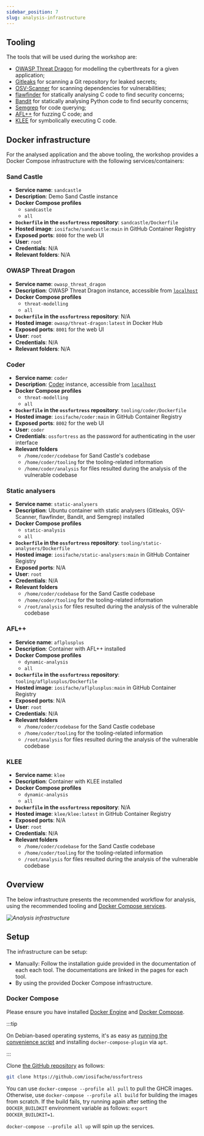 ```yaml
---
sidebar_position: 7
slug: analysis-infrastructure
---
```


## Tooling

The tools that will be used during the workshop are:
- [OWASP Threat Dragon](/threat-modelling/owasp-threat-dragon) for modelling the cyberthreats for a given application;
- [Gitleaks](/secret-scanning/gitleaks) for scanning a Git repository for leaked secrets;
- [OSV-Scanner](/dependency-scanning/osv-scanner) for scanning dependencies for vulnerabilities;
- [flawfinder](/linting/flawfinder) for statically analysing C code to find security concerns;
- [Bandit](/linting/bandit) for statically analysing Python code to find security concerns;
- [Semgrep](/code-query/semgrep) for code querying;
- [AFL++](/fuzzing/aflplusplus) for fuzzing C code; and
- [KLEE](/symbolic-execution/klee) for symbolically executing C code.

## Docker infrastructure

For the analysed application and the above tooling, the workshop provides a Docker Compose infrastructure with the following services/containers:

### Sand Castle

- **Service name**: `sandcastle`
- **Description**: Demo Sand Castle instance
- **Docker Compose profiles**
    - `sandcastle`
    - `all`
- **`Dockerfile` in the `ossfortress` repository**: `sandcastle/Dockerfile`
- **Hosted image**: `iosifache/sandcastle:main` in GitHub Container Registry
- **Exposed ports**: `8000` for the web UI
- **User**: `root`
- **Credentials**: N/A
- **Relevant folders**: N/A

### OWASP Threat Dragon

- **Service name**: `owasp_threat_dragon`
- **Description**: OWASP Threat Dragon instance, accessible from [`localhost`](http://localhost:8081)
- **Docker Compose profiles**
    - `threat-modelling`
    - `all`
- **`Dockerfile` in the `ossfortress` repository**: N/A
- **Hosted image**: `owasp/threat-dragon:latest` in Docker Hub
- **Exposed ports**: `8001` for the web UI
- **User**: `root`
- **Credentials**: N/A
- **Relevant folders**: N/A

### Coder

- **Service name**: `coder`
- **Description**: [Coder](https://coder.com) instance, accessible from [`localhost`](http://localhost:8082/?folder=/home/coder)
- **Docker Compose profiles**
    - `threat-modelling`
    - `all`
- **`Dockerfile` in the `ossfortress` repository**: `tooling/coder/Dockerfile`
- **Hosted image**: `iosifache/coder:main` in GitHub Container Registry
- **Exposed ports**: `8002` for the web UI
- **User**: `coder`
- **Credentials**: `ossfortress` as the password for authenticating in the user interface
- **Relevant folders**
    - `/home/coder/codebase` for Sand Castle's codebase
    - `/home/coder/tooling` for the tooling-related information
    - `/home/coder/analysis` for files resulted during the analysis of the vulnerable codebase

### Static analysers

- **Service name**: `static-analysers`
- **Description**: Ubuntu container with static analysers (Gitleaks, OSV-Scanner, flawfinder, Bandit, and Semgrep) installed
- **Docker Compose profiles**
    - `static-analysis`
    - `all`
- **`Dockerfile` in the `ossfortress` repository**: `tooling/static-analysers/Dockerfile`
- **Hosted image**: `iosifache/static-analysers:main` in GitHub Container Registry
- **Exposed ports**: N/A
- **User**: `root`
- **Credentials**: N/A
- **Relevant folders**
    - `/home/coder/codebase` for the Sand Castle codebase
    - `/home/coder/tooling` for the tooling-related information
    - `/root/analysis` for files resulted during the analysis of the vulnerable codebase

### AFL++

- **Service name**: `aflplusplus`
- **Description**: Container with AFL++ installed
- **Docker Compose profiles**
    - `dynamic-analysis`
    - `all`
- **`Dockerfile` in the `ossfortress` repository**: `tooling/aflplusplus/Dockerfile`
- **Hosted image**: `iosifache/aflplusplus:main` in GitHub Container Registry
- **Exposed ports**: N/A
- **User**: `root`
- **Credentials**: N/A
- **Relevant folders**
    - `/home/coder/codebase` for the Sand Castle codebase
    - `/home/coder/tooling` for the tooling-related information
    - `/root/analysis` for files resulted during the analysis of the vulnerable codebase

### KLEE

- **Service name**: `klee`
- **Description**: Container with KLEE installed
- **Docker Compose profiles**
    - `dynamic-analysis`
    - `all`
- **`Dockerfile` in the `ossfortress` repository**: N/A
- **Hosted image**: `klee/klee:latest` in GitHub Container Registry
- **Exposed ports**: N/A
- **User**: `root`
- **Credentials**: N/A
- **Relevant folders**
    - `/home/coder/codebase` for the Sand Castle codebase
    - `/home/coder/tooling` for the tooling-related information
    - `/root/analysis` for files resulted during the analysis of the vulnerable codebase

## Overview

The below infrastructure presents the recommended workflow for analysis, using the recommended tooling and [Docker Compose services](#docker-infrastructure).

_![Analysis infrastructure](/img/diagrams/analysis-infra.svg)_

## Setup

The infrastructure can be setup:
- Manually: Follow the installation guide provided in the documentation of each each tool. The documentations are linked in the pages for each tool.
- By using the provided Docker Compose infrastructure.

### Docker Compose 

Please ensure you have installed [Docker Engine](https://docs.docker.com/engine/install/) and [Docker Compose](https://docs.docker.com/compose/install/).

:::tip

On Debian-based operating systems, it's as easy as [running the convenience script](https://docs.docker.com/engine/install/debian/#install-using-the-convenience-script) and installing `docker-compose-plugin` via `apt`.

:::

Clone [the GitHub repository](https://github.com/iosifache/ossfortress) as follows:

```bash
git clone https://github.com/iosifache/ossfortress
```

You can use `docker-compose --profile all pull` to pull the GHCR images. Otherwise, use `docker-compose --profile all build` for building the images from scratch. If the build fails, try running again after setting the `DOCKER_BUILDKIT` environment variable as follows: `export DOCKER_BUILDKIT=1`.

`docker-compose --profile all up` will spin up the services.
